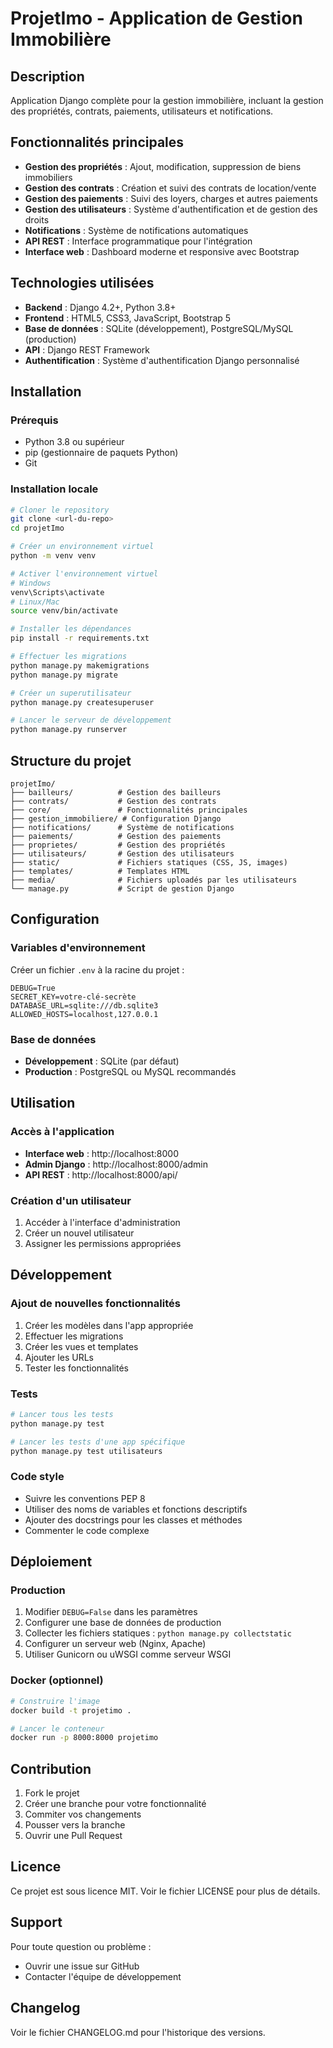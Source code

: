 # ProjetImo - Application de Gestion Immobilière

## Description
Application Django complète pour la gestion immobilière, incluant la gestion des propriétés, contrats, paiements, utilisateurs et notifications.

## Fonctionnalités principales
- **Gestion des propriétés** : Ajout, modification, suppression de biens immobiliers
- **Gestion des contrats** : Création et suivi des contrats de location/vente
- **Gestion des paiements** : Suivi des loyers, charges et autres paiements
- **Gestion des utilisateurs** : Système d'authentification et de gestion des droits
- **Notifications** : Système de notifications automatiques
- **API REST** : Interface programmatique pour l'intégration
- **Interface web** : Dashboard moderne et responsive avec Bootstrap

## Technologies utilisées
- **Backend** : Django 4.2+, Python 3.8+
- **Frontend** : HTML5, CSS3, JavaScript, Bootstrap 5
- **Base de données** : SQLite (développement), PostgreSQL/MySQL (production)
- **API** : Django REST Framework
- **Authentification** : Système d'authentification Django personnalisé

## Installation

### Prérequis
- Python 3.8 ou supérieur
- pip (gestionnaire de paquets Python)
- Git

### Installation locale
```bash
# Cloner le repository
git clone <url-du-repo>
cd projetImo

# Créer un environnement virtuel
python -m venv venv

# Activer l'environnement virtuel
# Windows
venv\Scripts\activate
# Linux/Mac
source venv/bin/activate

# Installer les dépendances
pip install -r requirements.txt

# Effectuer les migrations
python manage.py makemigrations
python manage.py migrate

# Créer un superutilisateur
python manage.py createsuperuser

# Lancer le serveur de développement
python manage.py runserver
```

## Structure du projet
```
projetImo/
├── bailleurs/          # Gestion des bailleurs
├── contrats/           # Gestion des contrats
├── core/               # Fonctionnalités principales
├── gestion_immobiliere/ # Configuration Django
├── notifications/      # Système de notifications
├── paiements/          # Gestion des paiements
├── proprietes/         # Gestion des propriétés
├── utilisateurs/       # Gestion des utilisateurs
├── static/             # Fichiers statiques (CSS, JS, images)
├── templates/          # Templates HTML
├── media/              # Fichiers uploadés par les utilisateurs
└── manage.py           # Script de gestion Django
```

## Configuration

### Variables d'environnement
Créer un fichier `.env` à la racine du projet :
```env
DEBUG=True
SECRET_KEY=votre-clé-secrète
DATABASE_URL=sqlite:///db.sqlite3
ALLOWED_HOSTS=localhost,127.0.0.1
```

### Base de données
- **Développement** : SQLite (par défaut)
- **Production** : PostgreSQL ou MySQL recommandés

## Utilisation

### Accès à l'application
- **Interface web** : http://localhost:8000
- **Admin Django** : http://localhost:8000/admin
- **API REST** : http://localhost:8000/api/

### Création d'un utilisateur
1. Accéder à l'interface d'administration
2. Créer un nouvel utilisateur
3. Assigner les permissions appropriées

## Développement

### Ajout de nouvelles fonctionnalités
1. Créer les modèles dans l'app appropriée
2. Effectuer les migrations
3. Créer les vues et templates
4. Ajouter les URLs
5. Tester les fonctionnalités

### Tests
```bash
# Lancer tous les tests
python manage.py test

# Lancer les tests d'une app spécifique
python manage.py test utilisateurs
```

### Code style
- Suivre les conventions PEP 8
- Utiliser des noms de variables et fonctions descriptifs
- Ajouter des docstrings pour les classes et méthodes
- Commenter le code complexe

## Déploiement

### Production
1. Modifier `DEBUG=False` dans les paramètres
2. Configurer une base de données de production
3. Collecter les fichiers statiques : `python manage.py collectstatic`
4. Configurer un serveur web (Nginx, Apache)
5. Utiliser Gunicorn ou uWSGI comme serveur WSGI

### Docker (optionnel)
```bash
# Construire l'image
docker build -t projetimo .

# Lancer le conteneur
docker run -p 8000:8000 projetimo
```

## Contribution
1. Fork le projet
2. Créer une branche pour votre fonctionnalité
3. Commiter vos changements
4. Pousser vers la branche
5. Ouvrir une Pull Request

## Licence
Ce projet est sous licence MIT. Voir le fichier LICENSE pour plus de détails.

## Support
Pour toute question ou problème :
- Ouvrir une issue sur GitHub
- Contacter l'équipe de développement

## Changelog
Voir le fichier CHANGELOG.md pour l'historique des versions. 